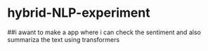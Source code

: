 # hybrid-NLP-experiment
##i awant to make a app where i can check the sentiment and also summariza the text using transformers
